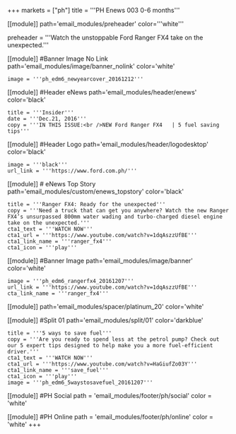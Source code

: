 +++
markets = ["ph"]
title = '''PH Enews 003 0-6 months'''

[[module]]
path='email_modules/preheader'
color='''white'''

preheader = '''Watch the unstoppable Ford Ranger FX4 take on the unexpected.'''

[[module]] #Banner Image No Link
path='email_modules/image/banner_nolink'
color='white'

	image = '''ph_edm6_newyearcover_20161212'''

[[module]] #Header eNews
path='email_modules/header/enews'
color='black'

	title = '''Insider'''
	date = '''Dec.21, 2016'''
	copy = '''IN THIS ISSUE:<br />NEW Ford Ranger FX4	| 5 fuel saving tips'''

[[module]] #Header Logo
path='email_modules/header/logodesktop'
color='black'

	image = '''black'''
	url_link = '''https://www.ford.com.ph/'''
 
[[module]] # eNews Top Story
path='email_modules/custom/enews_topstory'
color='black'

	title = '''Ranger FX4: Ready for the unexpected'''
	copy = '''Need a truck that can get you anywhere? Watch the new Ranger FX4’s unsurpassed 800mm water wading and turbo-charged diesel engine take on the unexpected.'''
	cta1_text = '''WATCH NOW'''
	cta1_url = '''https://www.youtube.com/watch?v=1dqAszzUfBE'''
	cta1_link_name = '''ranger_fx4'''
	cta1_icon = '''play'''

[[module]] #Banner Image
path='email_modules/image/banner'
color='white'

	image = '''ph_edm6_rangerfx4_20161207'''
	url_link = '''https://www.youtube.com/watch?v=1dqAszzUfBE'''
	cta_link_name = '''ranger_fx4'''

[[module]]
path='email_modules/spacer/platinum_20'
color='white'

[[module]] #Split 01
path='email_modules/split/01'
color='darkblue'

	title = '''5 ways to save fuel'''
	copy = '''Are you ready to spend less at the petrol pump? Check out our 5 expert tips designed to help make you a more fuel-efficient driver.'''
	cta1_text = '''WATCH NOW'''
	cta1_url = '''https://www.youtube.com/watch?v=HaGiufZo03Y'''
	cta1_link_name = '''save_fuel'''
	cta1_icon = '''play'''
	image = '''ph_edm6_5waystosavefuel_20161207'''

[[module]] #PH Social
path = 'email_modules/footer/ph/social'
color = 'white'

[[module]] #PH Online
path = 'email_modules/footer/ph/online'
color = 'white'
+++
